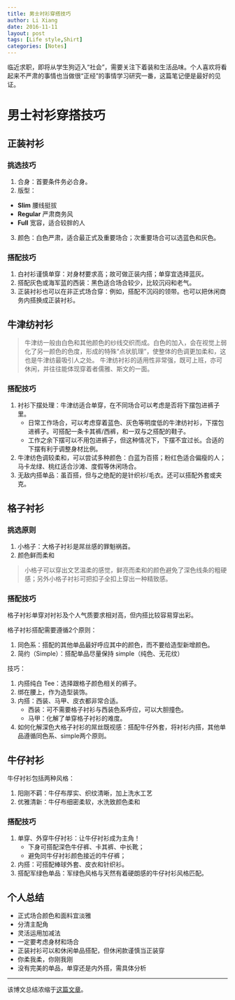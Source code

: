 ```yaml
---
title: 男士衬衫穿搭技巧
author: Li Xiang
date: 2016-11-11
layout: post
tags: [Life style,Shirt]
categories: [Notes]
---
```


临近求职，即将从学生狗迈入“社会”，需要关注下着装和生活品味。个人喜欢将看起来不严肃的事情也当做很“正经”的事情学习研究一番，这篇笔记便是最好的见证。

# 男士衬衫穿搭技巧

## 正装衬衫

### 挑选技巧

1. 合身：首要条件务必合身。
2. 版型：
  - **Slim** 腰线挺拔
  - **Regular** 严肃商务风
  - **Full** 宽容，适合较胖的人
3. 颜色：白色严肃，适合最正式及重要场合；次重要场合可以选蓝色和灰色。

### 搭配技巧

1. 白衬衫谨慎单穿：对身材要求高；故可做正装内搭；单穿宜选择蓝灰。
2. 搭配灰色或海军蓝的西装：黑色适合场合较少，比较沉闷和老气。
3. 正装衬衫也可以在非正式场合穿：例如，搭配不沉闷的领带。也可以把休闲商务内搭换成正装衬衫。

## 牛津纺衬衫

> 牛津纺一般由白色和其他颜色的纱线交织而成。白色的加入，会在视觉上弱化了另一颜色的色度，形成的特殊“点状肌理”，使整体的色调更加柔和，这也是牛津纺最吸引人之处。
> 牛津纺衬衫的适用性非常强，既可上班，亦可休闲，并往往能体现穿着者儒雅、斯文的一面。

### 搭配技巧

1. 衬衫下摆处理：牛津纺适合单穿，在不同场合可以考虑是否将下摆包进裤子里。
   - 日常工作场合，可以考虑穿着蓝色、灰色等明度低的牛津纺衬衫，下摆包进裤子。可搭配一条卡其裤/西裤，和一双与之搭配的鞋子。
   - 工作之余下摆可以不用包进裤子，但这种情况下，下摆不宜过长。合适的下摆有利于调整身材比例。
2. 牛津纺色调较柔和，可以尝试多种颜色：白蓝为百搭；粉红色适合偏瘦的人；马卡龙绿、桃红适合沙滩、度假等休闲场合。
3. 无敌内搭单品：虽百搭，但与之绝配的是针织衫/毛衣。还可以搭配外套或夹克。

## 格子衬衫

### 挑选原则

1. 小格子：大格子衬衫是屌丝感的罪魁祸首。
2. 颜色鲜而柔和

> 小格子可以穿出文艺温柔的感觉，鲜亮而柔和的颜色避免了深色线条的粗硬感；另外小格子衬衫可把扣子全扣上穿出一种精致感。

### 搭配技巧

格子衬衫单穿对衬衫及个人气质要求相对高，但内搭比较容易穿出彩。

格子衬衫搭配需要遵循2个原则：

1. 同色系：搭配的其他单品最好呼应其中的颜色，而不要给造型新增颜色。
2. 简约（Simple）：搭配单品尽量保持 simple（纯色、无花纹）

技巧：

1. 内搭纯白 Tee：选择跟格子颜色相关的裤子。
2. 绑在腰上，作为造型装饰。
3. 内搭：西装、马甲、皮衣都非常合适。
   - 西装：可不需要格子衬衫与西装色系呼应，可以大胆撞色。
   - 马甲：化解了单穿格子衬衫的难度。
4. 如何化解深色大格子衬衫的屌丝既视感：搭配牛仔外套，将衬衫内搭，其他单品遵循同色系、simple两个原则。

## 牛仔衬衫

牛仔衬衫包括两种风格：

1. 阳刚不羁：牛仔布厚实、织纹清晰，加上洗水工艺
2. 优雅清新：牛仔布细密柔软，水洗致颜色柔和

### 搭配技巧

1. 单穿、外穿牛仔衬衫：让牛仔衬衫成为主角！
   - 下身可搭配深色牛仔裤、卡其裤、中长靴；
   - 避免同牛仔衬衫颜色接近的牛仔裤；
2. 内搭：可搭配棒球外套、皮衣和针织衫。
3. 搭配军绿色单品：军绿色风格与天然有着硬朗感的牛仔衬衫风格匹配。

## 个人总结

- 正式场合颜色和面料宜淡雅
- 分清主配角
- 灵活运用加减法
- 一定要考虑身材和场合
- 正装衬衫可以和休闲单品搭配，但休闲款谨慎当正装穿
- 你柔我柔，你刚我刚
- 没有完美的单品，单穿还是内外搭，需具体分析

---

该博文总结浓缩于[这篇文章](https://www.douban.com/note/513750015/)。


